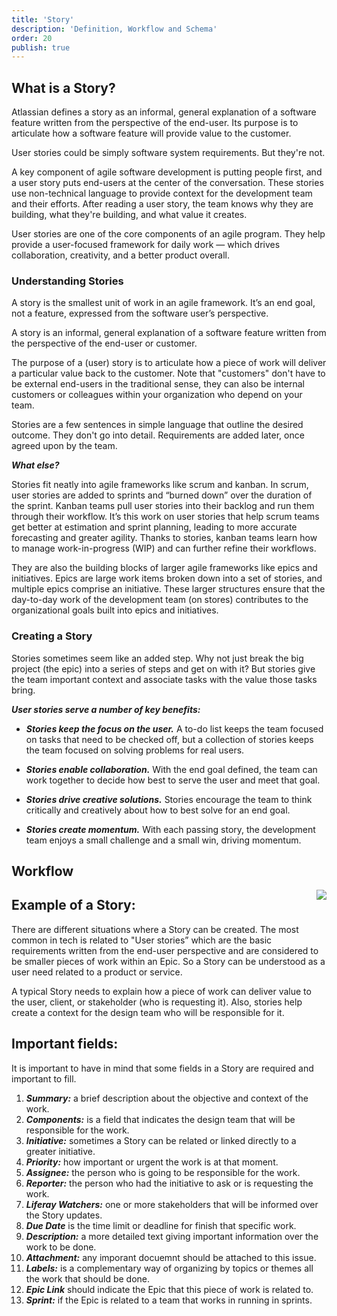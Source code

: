 ```yaml
---
title: 'Story'
description: 'Definition, Workflow and Schema'
order: 20
publish: true
---
```


## What is a Story?

Atlassian defines a story as an informal, general explanation of a software feature written from the perspective of the end-user. Its purpose is to articulate how a software feature will provide value to the customer.

User stories could be simply software system requirements. But they're not. 

A key component of agile software development is putting people first, and a user story puts end-users at the center of the conversation. These stories use non-technical language to provide context for the development team and their efforts. After reading a user story, the team knows why they are building, what they're building, and what value it creates. 

User stories are one of the core components of an agile program. They help provide a user-focused framework for daily work — which drives collaboration, creativity, and a better product overall.

### Understanding Stories

A story is the smallest unit of work in an agile framework. It’s an end goal, not a feature, expressed from the software user’s perspective.

A story is an informal, general explanation of a software feature written from the perspective of the end-user or customer. 

The purpose of a (user) story is to articulate how a piece of work will deliver a particular value back to the customer. Note that "customers" don't have to be external end-users in the traditional sense, they can also be internal customers or colleagues within your organization who depend on your team.

Stories are a few sentences in simple language that outline the desired outcome. They don't go into detail. Requirements are added later, once agreed upon by the team.

***What else?***

Stories fit neatly into agile frameworks like scrum and kanban. In scrum, user stories are added to sprints and “burned down” over the duration of the sprint. Kanban teams pull user stories into their backlog and run them through their workflow. It’s this work on user stories that help scrum teams get better at estimation and sprint planning, leading to more accurate forecasting and greater agility. Thanks to stories, kanban teams learn how to manage work-in-progress (WIP) and can further refine their workflows.

They are also the building blocks of larger agile frameworks like epics and initiatives. Epics are large work items broken down into a set of stories, and multiple epics comprise an initiative. These larger structures ensure that the day-to-day work of the development team (on stores) contributes to the organizational goals built into epics and initiatives.

### Creating a Story

Stories sometimes seem like an added step. Why not just break the big project (the epic) into a series of steps and get on with it? But stories give the team important context and associate tasks with the value those tasks bring.

***User stories serve a number of key benefits:***

- ***Stories keep the focus on the user.*** A to-do list keeps the team focused on tasks that need to be checked off, but a collection of stories keeps the team focused on solving problems for real users.
 
- ***Stories enable collaboration.*** With the end goal defined, the team can work together to decide how best to serve the user and meet that goal.
 
- ***Stories drive creative solutions.*** Stories encourage the team to think critically and creatively about how to best solve for an end goal.
 
- ***Stories create momentum.*** With each passing story, the development team enjoys a small challenge and a small win, driving momentum.  


## Workflow

<Image
	src="/images/handbook/tools/jira/story-worflow-generic.png"
	align="right"
	size="small"
	caption="Story workflow"
	margin="4rem -2rem 0 4rem"
	rounded
	dropShadow
/>

## Example of a Story:

There are different situations where a Story can be created. The most common in tech is related to "User stories” which are the basic requirements written from the end-user perspective and are considered to be smaller pieces of work within an Epic. So a Story can be understood as a user need related to a product or service.

A typical Story needs to explain how a piece of work can deliver value to the user, client, or stakeholder (who is requesting it). Also, stories help create a context for the design team who will be responsible for it.

## Important fields:

It is important to have in mind that some fields in a Story are required and important to fill.
1. ***Summary:*** a brief description about the objective and context of the work.
2. ***Components:*** is a field that indicates the design team that will be responsible for the work.
3. ***Initiative:*** sometimes a Story can be related or linked directly to a greater initiative.
4. ***Priority:*** how important or urgent the work is at that moment.
5. ***Assignee:*** the person who is going to be responsible for the work.
6. ***Reporter:*** the person who had the initiative to ask or is requesting the work.
7. ***Liferay Watchers:*** one or more stakeholders that will be informed over the Story updates.
8. ***Due Date*** is the time limit or deadline for finish that specific work.
9. ***Description:*** a more detailed text giving important information over the work to be done.
10. ***Attachment:*** any imporant docuemnt should be attached to this issue.
11. ***Labels:*** is a complementary way of organizing by topics or themes all the work that should be done.
12. ***Epic Link*** should indicate the Epic that this piece of work is related to.
13. ***Sprint:*** if the Epic is related to a team that works in running in sprints.